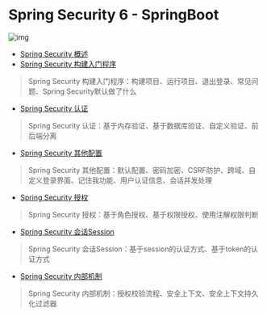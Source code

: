 # Spring Security 6 - SpringBoot

![img](https://cdn.jsdelivr.net/gh/letengzz/tc2@main/img/Java/202309201637507.jpeg)

- [Spring Security 概述](../Introduce/README.md)
- [Spring Security 构建入门程序](BasicProgram/README.md)

> Spring Security 构建入门程序：构建项目、运行项目、退出登录、常见问题、Spring Security默认做了什么

- [Spring Security 认证](Authentication/README.md)

> Spring Security 认证：基于内存验证、基于数据库验证、自定义验证、前后端分离

- [Spring Security 其他配置](Other/README.md)

> Spring Security 其他配置：默认配置、密码加密、CSRF防护、跨域、自定义登录界面、记住我功能、用户认证信息、会话并发处理

- [Spring Security 授权](Authorization/README.md)

> Spring Security 授权：基于角色授权、基于权限授权、使用注解权限判断

- [Spring Security 会话Session](Session/README.md)

> Spring Security 会话Session：基于session的认证方式、基于token的认证方式

- [Spring Security 内部机制](Principle/README.md)

> Spring Security 内部机制：授权校验流程、安全上下文、安全上下文持久化过滤器
